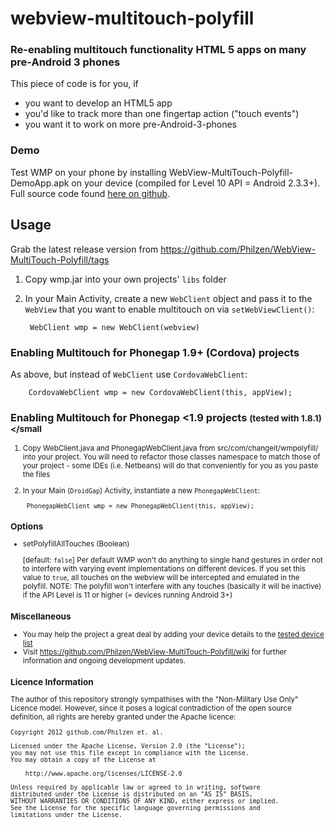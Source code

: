 # webview-multitouch-polyfill

### Re-enabling multitouch functionality HTML 5 apps on many pre-Android 3 phones

This piece of code is for you, if
* you want to develop an HTML5 app
* you'd like to track more than one fingertap action ("touch events")
* you want it to work on more pre-Android-3-phones


### Demo
Test WMP on your phone by installing WebView-MultiTouch-Polyfill-DemoApp.apk on your device (compiled for Level 10 API = Android 2.3.3+).
Full source code found [here on github](https://github.com/Philzen/Webview-MultiTouch-Polyfill-Demo).


## Usage

Grab the latest release version from https://github.com/Philzen/WebView-MultiTouch-Polyfill/tags

1. Copy wmp.jar into your own projects' `libs` folder
2. In your Main Activity, create a new `WebClient` object and pass it to the `WebView` that you want to enable multitouch on via `setWebViewClient()`:

        WebClient wmp = new WebClient(webview)

### Enabling Multitouch for Phonegap 1.9+ (Cordova) projects

As above, but instead of `WebClient` use `CordovaWebClient`:

        CordovaWebClient wmp = new CordovaWebClient(this, appView);

### Enabling Multitouch for Phonegap <1.9 projects <small>(tested with 1.8.1)</small

1. Copy WebClient.java and PhonegapWebClient.java from src/com/changeit/wmpolyfill/ into your project. You will need to refactor those classes namespace to match those of your project - some IDEs (i.e. Netbeans) will do that conveniently for you as you paste the files
2. In your Main (`DroidGap`) Activity, instantiate a new `PhonegapWebClient`:

		PhonegapWebClient wmp = new PhonegapWebClient(this, appView);

### Options
* setPolyfillAllTouches (Boolean)

	[default: `false`] Per default WMP won't do anything to single hand gestures in order not to interfere with varying event implementations on different devices. If you set this value to `true`, all touches on the webview will be intercepted and emulated in the polyfill.
	NOTE: The polyfill won't interfere with any touches (basically it will be inactive) if the API Level is 11 or higher (= devices running Android 3+)

### Miscellaneous
* You may help the project a great deal by adding your device details to the [tested device list](https://github.com/Philzen/WebView-MultiTouch-Polyfill/wiki/Device-Chart)
* Visit https://github.com/Philzen/WebView-MultiTouch-Polyfill/wiki for further information and ongoing development updates.

### Licence Information
The author of this repository strongly sympathises with the "Non-Military Use Only" Licence model. However, since it poses a logical contradiction of the open source definition, all rights are hereby granted under the Apache licence:

	Copyright 2012 github.com/Philzen et. al.

	Licensed under the Apache License, Version 2.0 (the "License");
	you may not use this file except in compliance with the License.
	You may obtain a copy of the License at

		http://www.apache.org/licenses/LICENSE-2.0

	Unless required by applicable law or agreed to in writing, software
	distributed under the License is distributed on an "AS IS" BASIS,
	WITHOUT WARRANTIES OR CONDITIONS OF ANY KIND, either express or implied.
	See the License for the specific language governing permissions and
	limitations under the License.
